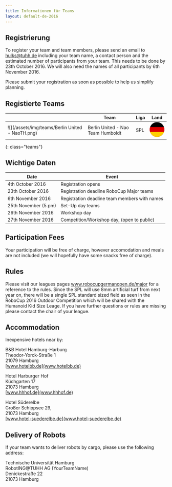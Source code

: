 ```yaml
---
title: Informationen für Teams
layout: default-de-2016
---
```


## Registrierung

To register your team and team members, please send an email to hulks@tuhh.de including your team name, a contact person and the estimated number of participants from your team. This needs to be done by 23th October 2016. We will also need the names of all participants by 6th November 2016.

Please submit your registration as soon as possible to help us simplify planning.

## Registierte Teams

|   | Team | Liga | Land |
|---|------|------|------|
| ![](/assets/img/teams/Berlin United - NaoTH.png) | Berlin United - Nao Team Humboldt | SPL | ![DE](/assets/img/de.svg) |
{: class="teams"}

## Wichtige Daten

|       Date           |                 Event                         |
|----------------------|-----------------------------------------------|
| 4th October 2016     | Registration opens                            |
| 23th October 2016    | Registration deadline RoboCup Major teams     |
| 6th November 2016    | Registration deadline team members with names |
| 25th November (5 pm) | Set-Up day teams                              |
| 26th November 2016   | Workshop day                                  |
| 27th November 2016   | Competition/Workshop day, (open to public)    |

## Participation Fees

Your participation will be free of charge, however accomodation and meals are not included (we will hopefully have some snacks free of charge).

## Rules

Please visit our leagues pages www.robocupgermanopen.de/major for a reference to the rules. Since the SPL will use 8mm artificial turf from next year on, there will be a single SPL standard sized field as seen in the RoboCup 2016 Outdoor Competition which will be shared with the Humanoid Kid Size Leage. If you have further questions or rules are missing please contact the chair of your league.

## Accommodation

Inexpensive hotels near by:

B&B Hotel Hamburg-Harburg  
Theodor-Yorck-Straße 1  
21079 Hamburg  
[www.hotelbb.de](www.hotelbb.de)

Hotel Harburger Hof  
Küchgarten 17  
21073 Hamburg  
[www.hhhof.de](www.hhhof.de)

Hotel Süderelbe  
Großer Schippsee 29,  
21073 Hamburg  
[www.hotel-suederelbe.de](www.hotel-suederelbe.de)

## Delivery of Robots

If your team wants to deliver robots by cargo, please use the following address:

Technische Universität Hamburg  
RobotING@TUHH AG (YourTeamName)  
Denickestraße 22  
21073 Hamburg